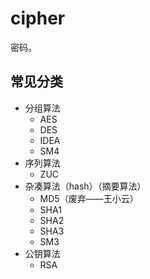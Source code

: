 # cipher
密码。

## 常见分类

- 分组算法
  - AES
  - DES
  - IDEA
  - SM4
- 序列算法
  - ZUC
- 杂凑算法（hash）（摘要算法）
  - MD5（废弃——王小云）
  - SHA1
  - SHA2
  - SHA3
  - SM3
- 公钥算法
  - RSA
